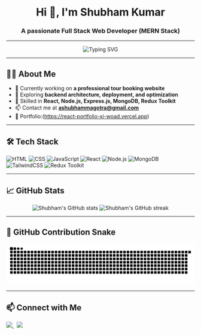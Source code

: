 <h1 align="center">Hi 👋, I'm Shubham Kumar</h1>
<h3 align="center">A passionate Full Stack Web Developer (MERN Stack)</h3>

---

<p align="center">
  <img src="https://readme-typing-svg.demolab.com?font=Fira+Code&size=24&pause=1000&color=F7941D&center=true&vCenter=true&width=435&lines=Full+Stack+MERN+Developer;RReact+%7C+Node+%7C+MongoDB+%7C+Express;Always+Learning+and+Building!" alt="Typing SVG" />
</p>

---

## 🧑‍💻 About Me

- 🔭 Currently working on **a professional tour booking website**
- 🌱 Exploring **backend architecture, deployment, and optimization**
- 🧠 Skilled in **React, Node.js, Express.js, MongoDB, Redux Toolkit**
- 📫 Contact me at **ashubhammagotra@gmail.com**
- 💼 Portfolio:(https://react-portfolio-xi-woad.vercel.app)

---

## 🛠️ Tech Stack

![HTML](https://img.shields.io/badge/-HTML5-E34F26?style=flat-square&logo=html5&logoColor=white)
![CSS](https://img.shields.io/badge/-CSS3-1572B6?style=flat-square&logo=css3)
![JavaScript](https://img.shields.io/badge/-JavaScript-F7DF1E?style=flat-square&logo=javascript&logoColor=black)
![React](https://img.shields.io/badge/-React-20232A?style=flat-square&logo=react)
![Node.js](https://img.shields.io/badge/-Node.js-339933?style=flat-square&logo=node.js)
![MongoDB](https://img.shields.io/badge/-MongoDB-47A248?style=flat-square&logo=mongodb)
![TailwindCSS](https://img.shields.io/badge/-TailwindCSS-38B2AC?style=flat-square&logo=tailwind-css)
![Redux Toolkit](https://img.shields.io/badge/-Redux%20Toolkit-764ABC?style=flat-square&logo=redux)

---

## 📈 GitHub Stats

<p align="center">
  <img src="https://github-readme-stats.vercel.app/api?username=DevShubhamkumar&show_icons=true&theme=github_dark" alt="Shubham's GitHub stats" />
  <img src="https://github-readme-streak-stats.herokuapp.com/?user=DevShubhamkumar&theme=github-dark" alt="Shubham's GitHub streak" />
</p>

---

## 🐍 GitHub Contribution Snake

<p align="center">
  <img src="https://github.com/DevShubhamkumar/DevShubhamkumar/raw/output/snake.svg" alt="Snake animation" />
</p>

---

## 📫 Connect with Me

<p align="left">
  <a href="https://www.linkedin.com/in/devshubhamkumar/" target="_blank">
    <img src="https://img.shields.io/badge/-LinkedIn-blue?style=flat-square&logo=linkedin" />
  </a>
  &nbsp;
  <a href="mailto:ashubhammagotra@gmail.com">
    <img src="https://img.shields.io/badge/-Gmail-red?style=flat-square&logo=gmail&logoColor=white" />
  </a>
</p>
